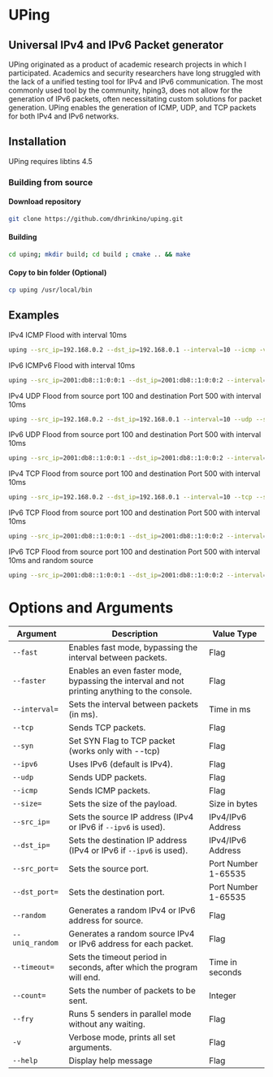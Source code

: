# UPing
## Universal IPv4 and IPv6 Packet generator

UPing originated as a product of academic research projects in which I participated. Academics and security researchers have long struggled with the lack of a unified testing tool for IPv4 and IPv6 communication. The most commonly used tool by the community, hping3, does not allow for the generation of IPv6 packets, often necessitating custom solutions for packet generation. UPing enables the generation of ICMP, UDP, and TCP packets for both IPv4 and IPv6 networks.

## Installation

UPing requires libtins 4.5

### Building from source
#### Download repository
```bash
git clone https://github.com/dhrinkino/uping.git
```
#### Building
```bash
cd uping; mkdir build; cd build ; cmake .. && make 
```
#### Copy to bin folder (Optional)
```bash
cp uping /usr/local/bin
```

## Examples 

IPv4 ICMP Flood with interval 10ms 
```bash
uping --src_ip=192.168.0.2 --dst_ip=192.168.0.1 --interval=10 --icmp -v 
```

IPv6 ICMPv6 Flood with interval 10ms
```bash
uping --src_ip=2001:db8::1:0:0:1 --dst_ip=2001:db8::1:0:0:2 --interval=10 --icmp --ipv6 -v 
```

IPv4 UDP Flood from source port 100 and destination Port 500 with interval 10ms
```bash
uping --src_ip=192.168.0.2 --dst_ip=192.168.0.1 --interval=10 --udp --src_port=100 --dst_port=500 -v
```

IPv6 UDP Flood from source port 100 and destination Port 500 with interval 10ms
```bash
uping --src_ip=2001:db8::1:0:0:1 --dst_ip=2001:db8::1:0:0:2 --interval=10 --udp --src_port=100 --dst_port=500 --ipv6 -v

```
IPv4 TCP Flood from source port 100 and destination Port 500 with interval 10ms
```bash
uping --src_ip=192.168.0.2 --dst_ip=192.168.0.1 --interval=10 --tcp --src_port=100 --dst_port=500 --ipv6 -v 

```
IPv6 TCP Flood from source port 100 and destination Port 500 with interval 10ms
```bash
uping --src_ip=2001:db8::1:0:0:1 --dst_ip=2001:db8::1:0:0:2 --interval=10 --tcp --src_port=100 --dst_port=500 --ipv6 -v 
```

IPv6 TCP Flood from source port 100 and destination Port 500 with interval 10ms and random source
```bash
uping --src_ip=2001:db8::1:0:0:1 --dst_ip=2001:db8::1:0:0:2 --interval=10 --tcp --src_port=100 --dst_port=500 --ipv6 -v --random
```

# Options and Arguments

| Argument        | Description                                                                                   | Value Type          |
|-----------------|-----------------------------------------------------------------------------------------------|---------------------|
| `--fast`        | Enables fast mode, bypassing the interval between packets.                                    | Flag                |
| `--faster`      | Enables an even faster mode, bypassing the interval and not printing anything to the console. | Flag                |
| `--interval=`   | Sets the interval between packets (in ms).                                                    | Time in ms          |
| `--tcp`         | Sends TCP packets.                                                                            | Flag                |
| `--syn`         | Set SYN Flag to TCP packet (works only with --tcp)                                            | Flag                |
| `--ipv6`        | Uses IPv6 (default is IPv4).                                                                  | Flag                |
| `--udp`         | Sends UDP packets.                                                                            | Flag                |
| `--icmp`        | Sends ICMP packets.                                                                           | Flag                |
| `--size=`       | Sets the size of the payload.                                                                 | Size in bytes       |
| `--src_ip=`     | Sets the source IP address (IPv4 or IPv6 if `--ipv6` is used).                                | IPv4/IPv6 Address   |
| `--dst_ip=`     | Sets the destination IP address (IPv4 or IPv6 if `--ipv6` is used).                           | IPv4/IPv6 Address   |
| `--src_port=`   | Sets the source port.                                                                         | Port Number 1-65535 |
| `--dst_port=`   | Sets the destination port.                                                                    | Port Number 1-65535 |
| `--random`      | Generates a random IPv4 or IPv6 address for source.                                           | Flag                |
| `--uniq_random` | Generates a random source IPv4 or IPv6 address for each packet.                               | Flag                |
| `--timeout=`    | Sets the timeout period in seconds, after which the program will end.                         | Time in seconds     |
| `--count=`      | Sets the number of packets to be sent.                                                        | Integer             |
| `--fry`         | Runs 5 senders in parallel mode without any waiting.                                          | Flag                |
| `-v`            | Verbose mode, prints all set arguments.                                                       | Flag                |
| `--help`        | Display help message                                                                          | Flag                |
